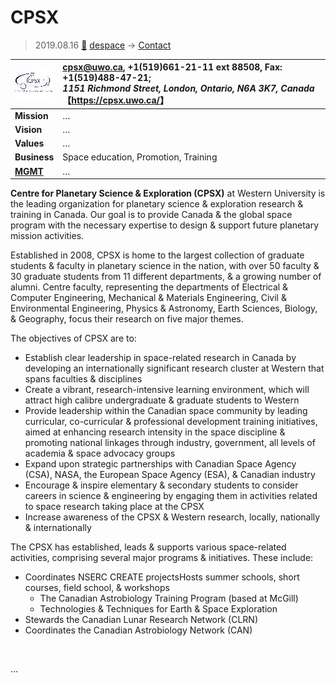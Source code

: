 # CPSX
> 2019.08.16 [🚀](../../index/index.md) [despace](../index.md) → [Contact](../contact.md)

|[![](../f/contact/c/cpsx_logo1_thumb.webp)](../f/contact/c/cpsx_logo1.png)|<cpsx@uwo.ca>, +1(519)661-21-11 ext 88508, Fax: +1(519)488-47-21;<br> *1151 Richmond Street, London, Ontario, N6A 3K7, Canada*<br> 【<https://cpsx.uwo.ca/>】|
|:--|:--|
|**Mission**|…|
|**Vision**|…|
|**Values**|…|
|**Business**|Space education, Promotion, Training|
|**[MGMT](../mgmt.md)**|…|

**Centre for Planetary Science & Exploration (CPSX)** at Western University is the leading organization for planetary science & exploration research & training in Canada. Our goal is to provide Canada & the global space program with the necessary expertise to design & support future planetary mission activities.

Established in 2008, CPSX is home to the largest collection of graduate students & faculty in planetary science in the nation, with over 50 faculty & 30 graduate students from 11 different departments, & a growing number of alumni. Centre faculty, representing the departments of Electrical & Computer Engineering, Mechanical & Materials Engineering, Civil & Environmental Engineering, Physics & Astronomy, Earth Sciences, Biology, & Geography, focus their research on five major themes.

The objectives of CPSX are to:

   - Establish clear leadership in space-related research in Canada by developing an internationally significant research cluster at Western that spans faculties & disciplines
   - Create a vibrant, research-intensive learning environment, which will attract high calibre undergraduate & graduate students to Western
   - Provide leadership within the Canadian space community by leading curricular, co-curricular & professional development training initiatives, aimed at enhancing research intensity in the space discipline & promoting national linkages through industry, government, all levels of academia & space advocacy groups
   - Expand upon strategic partnerships with Canadian Space Agency (CSA), NASA, the European Space Agency (ESA), & Canadian industry
   - Encourage & inspire elementary & secondary students to consider careers in science & engineering by engaging them in activities related to space research taking place at the CPSX
   - Increase awareness of the CPSX & Western research, locally, nationally & internationally

The CPSX has established, leads & supports various space-related activities, comprising several major programs & initiatives. These include:

   - Coordinates NSERC CREATE projectsHosts summer schools, short courses, field school, & workshops
      - The Canadian Astrobiology Training Program (based at McGill)
      - Technologies & Techniques for Earth & Space Exploration
   - Stewards the Canadian Lunar Research Network (CLRN)
   - Coordinates the Canadian Astrobiology Network (CAN)

<p style="page-break-after:always"> </p>

…
